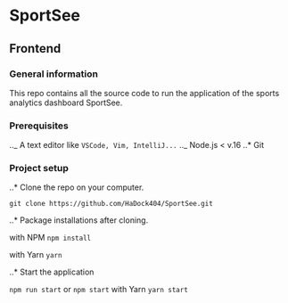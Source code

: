# SportSee

## Frontend

### General information

This repo contains all the source code to run the application of the sports analytics dashboard SportSee.

### Prerequisites

.._ A text editor like `VSCode, Vim, IntelliJ...` .._ Node.js < v.16 ..\* Git

### Project setup

..\* Clone the repo on your computer.

`git clone https://github.com/HaDock404/SportSee.git`

..\* Package installations after cloning.

with NPM
`npm install`

with Yarn
`yarn`

..\* Start the application

`npm run start`
or
`npm start`
with Yarn
`yarn start`
